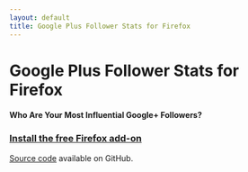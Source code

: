 ```yaml
---
layout: default
title: Google Plus Follower Stats for Firefox
---
```


# Google Plus Follower Stats for Firefox

#### Who Are Your Most Influential Google+ Followers?

<div class="g-page" data-width="380"
     data-href="//plus.google.com/108482122724716372904"
     data-layout="landscape" data-rel="publisher"></div>

### [Install the free Firefox add-on](https://addons.mozilla.org/en-US/firefox/addon/google-plus-follower-stats/) ###

[Source code](https://github.com/vannitotaro/gpfs-firefox)
available on GitHub.

<div class="g-post" data-href="//plus.google.com/108482122724716372904/posts/drXgFqtSVGE"></div>

<div class="g-post" data-href="//plus.google.com/108482122724716372904/posts/NqnPHjp48xV"></div>

<div class="g-post" data-href="//plus.google.com/108482122724716372904/posts/hznw2Xk7ryY"></div>

<div class="g-post" data-href="//plus.google.com/108482122724716372904/posts/civeenMLpAw"></div>

<div class="g-post" data-href="//plus.google.com/113250814961864918365/posts/Hxdhw9y9qu9"></div>

<div class="g-post" data-href="//plus.google.com/113250814961864918365/posts/NobiVcpdpU3"></div>

